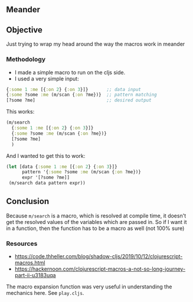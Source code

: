 ## Meander

## Objective

Just trying to wrap my head around the way the macros work in meander

### Methodology

- I made a simple macro to run on the cljs side.
- I used a very simple input:

```clj
{:some 1 :me [{:on 2} {:on 3}]}       ;; data input
{:some ?some :me (m/scan {:on ?me})}  ;; pattern matching
[?some ?me]                           ;; desired output
```

This works:

```clj
(m/search
  {:some 1 :me [{:on 2} {:on 3}]}
  {:some ?some :me (m/scan {:on ?me})}
  [?some ?me]
  )
```

And I wanted to get this to work:

```clj
(let [data {:some 1 :me [{:on 2} {:on 3}]}
      pattern '{:some ?some :me (m/scan {:on ?me})}
      expr '[?some ?me]]
 (m/search data pattern expr))
```

## Conclusion

Because `m/search` is a macro, which is resolved at compile time, it doesn't get the resolved values of the variables which are passed in. So if I want it in a function, then the function has to be a macro as well (not 100% sure)

### Resources

- https://code.thheller.com/blog/shadow-cljs/2019/10/12/clojurescript-macros.html
- https://hackernoon.com/clojurescript-macros-a-not-so-long-journey-part-ii-u3183uqa

The macro expansion function was very useful in understanding the mechanics here. See `play.cljs`.